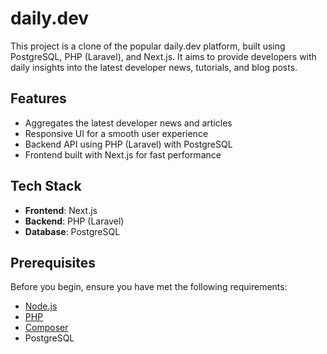 # daily.dev

This project is a clone of the popular daily.dev platform, built using PostgreSQL, PHP (Laravel), and Next.js. It aims to provide developers with daily insights into the latest developer news, tutorials, and blog posts.

## Features

- Aggregates the latest developer news and articles
- Responsive UI for a smooth user experience
- Backend API using PHP (Laravel) with PostgreSQL
- Frontend built with Next.js for fast performance

## Tech Stack

- **Frontend**: Next.js
- **Backend**: PHP (Laravel)
- **Database**: PostgreSQL

## Prerequisites

Before you begin, ensure you have met the following requirements:

- [Node.js](https://nodejs.org/)
- [PHP](https://www.php.net/)
- [Composer](https://getcomposer.org/)
- PostgreSQL

